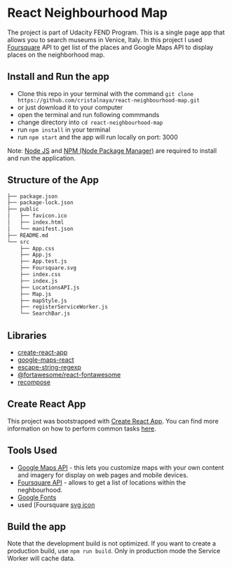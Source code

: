 # React Neighbourhood Map

The project is part of Udacity FEND Program.
This is a single page app that allows you to search museums in Venice, Italy. In this project I used [Foursquare](https://developer.foursquare.com/) API to get list of the places and Google Maps API to display places on the neighborhood map.

## Install and Run the app

* Clone this repo in your terminal with the command `git clone https://github.com/cristalnaya/react-neighbourhood-map.git`
* or just download it to your computer
* open the terminal and run following commmands
* change directory into `cd react-neighbourhood-map`
* run `npm install` in your terminal
* run `npm start` and the app will run locally on port: 3000

Note: [Node JS](https://nodejs.org/en/download/) and [NPM (Node Package Manager)](https://www.npmjs.com/get-npm) are required to install and run the application.

## Structure of the App
```bash
├── package.json
├── package-lock.json
├── public
│   ├── favicon.ico
│   ├── index.html
│   └── manifest.json
├── README.md
└── src
    ├── App.css
    ├── App.js
    ├── App.test.js
    ├── Foursquare.svg
    ├── index.css
    ├── index.js
    ├── LocationsAPI.js
    ├── Map.js
    ├── mapStyle.js
    ├── registerServiceWorker.js
    └── SearchBar.js

```


## Libraries

* [create-react-app](https://github.com/facebook/create-react-app)
* [google-maps-react](https://www.npmjs.com/package/google-maps-react)
* [escape-string-regexp](https://www.npmjs.com/package/escape-string-regexp)
* [@fortawesome/react-fontawesome](https://www.npmjs.com/package/@fortawesome/react-fontawesome)
* [recompose](https://www.npmjs.com/package/recompose)


## Create React App

This project was bootstrapped with [Create React App](https://github.com/facebookincubator/create-react-app). You can find more information on how to perform common tasks [here](https://github.com/facebookincubator/create-react-app/blob/master/packages/react-scripts/template/README.md).

## Tools Used

* [Google Maps API](https://developers.google.com/maps/documentation/javascript/tutorial) -  this lets you customize maps with your own content and imagery for display on web pages and mobile devices.
* [Foursquare API](https://developer.foursquare.com) - allows to get a list of locations within the neghbourhood.
* [Google Fonts](https://fonts.google.com)
* used [Foursquare [svg icon](https://www.flaticon.com/free-icon/foursquare_174850)

## Build the app

Note that the development build is not optimized. If you want to create a production build, use `npm run build`. Only in production mode the Service Worker will cache data.
